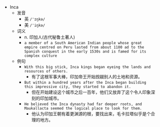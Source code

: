 - Inca
  - 发音
    - 英 `/'ɪŋkə/`
    - 美 `/'iŋkə/`
  - 词义
    - n. 印加人(古代秘鲁土著人)
    - `a member of a South American Indian people whose great empire centred on Peru lasted from about 1100 ad to the Spanish conquest in the early 1530s and is famed for its complex culture `
  - 例句
    - `With this big stick, Inca kings began eyeing the lands and resources of others.`
      - 有了这根军事大棒，印加帝王开始觊觎别人的土地和资源。
    - `But within a hundred years after the Inca began building this impressive city, they started to abandon it.`
      - 但在开始建设这个城市之后一百年，他们又放弃了这个令人印象深刻的印加城市。
    - `He believed the Inca dynasty had far deeper roots, and Maukallacta seemed the logical place to look for them.`
      - 他认为印加王朝有着更渊源的根，要找出来，毛卡拉塔似乎是个合理的地方。

